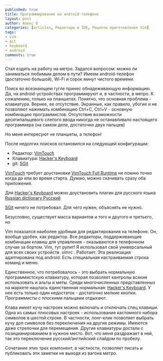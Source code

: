 ```yaml
---
published: true
title: Программирование на android-телефоне 
layout: post
author: Алекс О 
categories: [articles, Редакторы и IDE, Рецепты приготовления Vim]
tags:
- vim
- git
- keyboard
- android
comments: true
---
```


Стал ездить на работу на метро. Задался вопросом: можно ли заниматься любимым делом в пути? Имеем android-телефон (достаточно большой), Wi-Fi и сорок минут чистого времени.

<!-- more -->

Поиск во всезнающем гугле принес обнадеживающую информацию. Да, на android-устройствах программируют и, в частности, в метро. К сожалению, только на планшетах. Понятно, что основная проблема - клавиатура. Вернее, ее отсутствие. Экранные, как правило, убогие и не позволяют нажимать комбинацию Ctrl+C, Ctrl+V - основную комбинацию программистов. Отсутствие возможности десятипальцевого слепого ввода никогда не останавливало настоящего программера (на самом деле, достаточно двух пальцев)

Но меня интересуют не планшеты, а телефон! 

После недолгих поисков остановился на следующей конфигурации:

* Редактор: [VimTouch](https://play.google.com/store/apps/details?id=net.momodalo.app.vimtouch&hl=ru)
* Клавиатура: [Hacker's Keyboard](https://play.google.com/store/apps/details?id=org.pocketworkstation.pckeyboard&hl=ru)
* git: [SGit](https://play.google.com/store/apps/details?id=me.sheimi.sgit&hl=ru)

[VimTouch](https://play.google.com/store/apps/details?id=net.momodalo.app.vimtouch&hl=ru) требует доустановки [VimTouch Full Runtime](https://play.google.com/store/apps/details?id=net.momodalo.app.vimtouch.fullruntime&hl=ru) не помню точно когда до или во время старта. Думаю, можно скачивать сразу оба приложения.

Для [Hacker's Keyboard](https://play.google.com/store/apps/details?id=org.pocketworkstation.pckeyboard&hl=ru) можно доустановить плагин для русского языка [Russian dictionary Русский](https://play.google.com/store/apps/details?id=org.pocketworkstation.dict.ru&hl=ru)

[SGit](https://play.google.com/store/apps/details?id=me.sheimi.sgit&hl=ru) ничего не потребовал. Для чего нужен, объяснять не нужно.

Безусловно, существует масса вариантов и того и другого и третьего, но 

Vim показался наиболее удобным для редактирования на телефоне. Он, вообще удобен, как редактор. Все редакторы, поддерживающие комбинации клавиш для управления - оказываются в телефонном случае за бортом. Vim, тут рулит! Я использовал свой универсальный для всех своих устройств .vimrc . Работает. Эта реализация адаптирована под android. Есть специальная настраиваемая строка команд и меню.

Единственное, что потребовалось - это выбрать нормальную программистскую клавиатуру, которая позволяет кантролы всякие использовать и альты и меты.
Среди многочисленных представленных на маркете нашлась единственная нормальная: [Hacker's Keyboard](https://play.google.com/store/apps/details?id=org.pocketworkstation.pckeyboard&hl=ru). У нее есть только один недостаток - достаточно мелкие кнопки. Программисты с плоскими пальцами отдыхают.

Клава имеет кучу настроек можно включать и отключать спец клавиши. Одна из самых плюсовых настроек - использование кастомного набора символов в шестой строке. В частности, лонг-клик позволяет выбрать кучу доп символов без переключения на другие режимы. 
Имеются даже стрелочки для перемещения. Другие клавиатуры достали с позицианированием в нужное место.
Вот, что меня раздражает в ней, так это переключение русский/английский слайдом по пробелу.

Сочетание этих трех компонент, в частности, позволяет писать и публиковать эти заметки не выходя из вагона метро.
